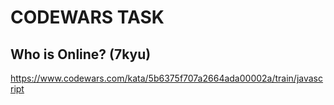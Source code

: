# CODEWARS TASK

## Who is Online? (7kyu)

https://www.codewars.com/kata/5b6375f707a2664ada00002a/train/javascript
